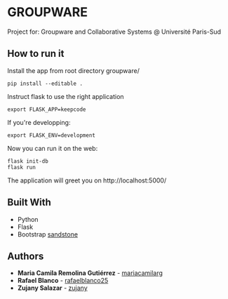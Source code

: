 # GROUPWARE

Project for: Groupware and Collaborative Systems @ Université Paris-Sud

## How to run it

Install the app from root directory groupware/

```
pip install --editable .
```

Instruct flask to use the right application

```
export FLASK_APP=keepcode
```

If you're developping:

```
export FLASK_ENV=development
```

Now you can run it on the web:

```
flask init-db
flask run
```

The application will greet you on http://localhost:5000/

## Built With

* Python
* Flask
* Bootstrap [sandstone](https://bootswatch.com/sandstone)

## Authors

* **Maria Camila Remolina Gutiérrez** - [mariacamilarg](https://github.com/mariacamilarg)
* **Rafael Blanco** - [rafaelblanco25](https://github.com/rafaelblanco25)
* **Zujany Salazar** - [zujany](https://github.com/zujany)
